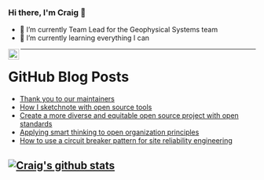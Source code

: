 ### Hi there, I'm Craig 👋

<!--
**CraigTeelFugro/CraigTeelFugro** is a ✨ _special_ ✨ repository because its `README.md` (this file) appears on your GitHub profile.

Here are some ideas to get you started:
-->

- 🔭 I’m currently Team Lead for the Geophysical Systems team
- 🌱 I’m currently learning everything I can

[<img align="left" alt="Craig Teel | LinkedIn" width="22px" src="https://cdn.jsdelivr.net/npm/simple-icons@v3/icons/linkedin.svg" />][linkedin]

---

# GitHub Blog Posts

<!-- BLOG-POST-LIST:START -->
- [Thank you to our maintainers](https://github.blog/2022-06-24-thank-you-to-our-maintainers/)
- [How I sketchnote with open source tools](https://opensource.com/article/22/6/open-source-sketchnotes)
- [Create a more diverse and equitable open source project with open standards](https://opensource.com/article/22/6/open-source-standards-diversity)
- [Applying smart thinking to open organization principles](https://opensource.com/open-organization/22/6/applying-smart-thinking-open-organization-principles)
- [How to use a circuit breaker pattern for site reliability engineering](https://opensource.com/article/22/6/circuit-breaker-pattern-site-reliability-engineering)
<!-- BLOG-POST-LIST:END -->

## [![Craig's github stats](https://github-readme-stats.vercel.app/api?username=craigteelfugro)](https://github.com/anuraghazra/github-readme-stats)


[linkedin]: https://linkedin.com/in/craig-teel-b8786771
